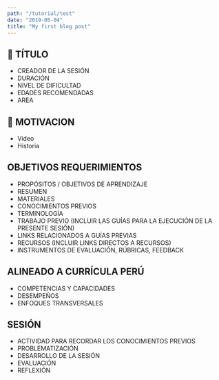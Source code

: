 ```yaml
---
path: "/tutorial/test"
date: "2019-05-04"
title: "My first blog post"
---
```


## 🚀 TÍTULO

* CREADOR DE LA SESIÓN
* DURACIÓN
* NIVEL DE DIFICULTAD
* EDADES RECOMENDADAS
* AREA

## 🧐 MOTIVACION
* Video
* Historia

## OBJETIVOS  REQUERIMIENTOS
* PROPÓSITOS / OBJETIVOS DE APRENDIZAJE
* RESUMEN
* MATERIALES
* CONOCIMIENTOS PREVIOS
* TERMINOLOGÍA
* TRABAJO PREVIO (INCLUIR LAS GUÍAS PARA LA EJECUCIÓN DE LA PRESENTE SESIÓN)
* LINKS RELACIONADOS A GUÍAS PREVIAS
* RECURSOS (INCLUIR LINKS DIRECTOS A RECURSOS)
* INSTRUMENTOS DE EVALUACIÓN, RÚBRICAS, FEEDBACK

## ALINEADO A CURRÍCULA PERÚ
* COMPETENCIAS  Y CAPACIDADES
* DESEMPEÑOS
* ENFOQUES TRANSVERSALES

## SESIÓN
* ACTIVIDAD PARA RECORDAR LOS CONOCIMIENTOS PREVIOS
* PROBLEMATIZACIÓN
* DESARROLLO DE LA SESIÓN
* EVALUACIÓN
* REFLEXIÓN
